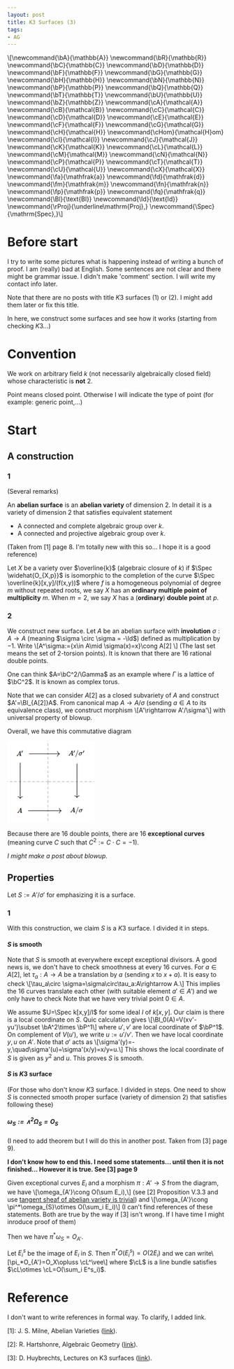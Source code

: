 ```yaml
---
layout: post
title: K3 Surfaces (3)
tags: 
- AG
---
```

\\[\newcommand{\bA}{\mathbb{A}}
\newcommand{\bR}{\mathbb{R}}
\newcommand{\bC}{\mathbb{C}}
\newcommand{\bD}{\mathbb{D}}
\newcommand{\bF}{\mathbb{F}}
\newcommand{\bG}{\mathbb{G}}
\newcommand{\bH}{\mathbb{H}}
\newcommand{\bN}{\mathbb{N}}
\newcommand{\bP}{\mathbb{P}}
\newcommand{\bQ}{\mathbb{Q}}
\newcommand{\bT}{\mathbb{T}}
\newcommand{\bU}{\mathbb{U}}
\newcommand{\bZ}{\mathbb{Z}}
\newcommand{\cA}{\mathcal{A}}
\newcommand{\cB}{\mathcal{B}}
\newcommand{\cC}{\mathcal{C}}
\newcommand{\cD}{\mathcal{D}}
\newcommand{\cE}{\mathcal{E}}
\newcommand{\cF}{\mathcal{F}}
\newcommand{\cG}{\mathcal{G}}
\newcommand{\cH}{\mathcal{H}}
\newcommand{\cHom}{\mathcal{H}om}
\newcommand{\cI}{\mathcal{I}}
\newcommand{\cJ}{\mathcal{J}}
\newcommand{\cK}{\mathcal{K}}
\newcommand{\cL}{\mathcal{L}}
\newcommand{\cM}{\mathcal{M}}
\newcommand{\cN}{\mathcal{N}}
\newcommand{\cP}{\mathcal{P}}
\newcommand{\cT}{\mathcal{T}}
\newcommand{\cU}{\mathcal{U}}
\newcommand{\cX}{\mathcal{X}}
\newcommand{\fa}{\mathfrak{a}}
\newcommand{\fd}{\mathfrak{d}}
\newcommand{\fm}{\mathfrak{m}}
\newcommand{\fn}{\mathfrak{n}}
\newcommand{\fp}{\mathfrak{p}}
\newcommand{\fq}{\mathfrak{q}}
\newcommand{\Bl}{\text{Bl}}
\newcommand{\Id}{\text{Id}}
\newcommand{\rProj}{\underline\mathrm{Proj}\,}
\newcommand{\Spec}{\mathrm{Spec}\,}\\]



# Before start

I try to write some pictures what is happening instead of writing a bunch of proof. I am (really) bad at English. Some sentences are not clear and there might be grammar issue. I didn't make 'comment' section. I will write my contact info later.

Note that there are no posts with title $K3$ surfaces (1) or (2). I might add them later or fix this title.

In here, we construct some surfaces and see how it works (starting from checking $K3$...)

# Convention

We work on arbitrary field $k$ (not necessarily algebraically closed field) whose characteristic is **not** $2$.

Point means closed point. Otherwise I will indicate the type of point (for example: generic point,...)

# Start

## A construction

### 1 

(Several remarks)

An **abelian surface** is an **abelian variety** of dimension $2$. In detail it is a variety of dimension $2$ that satisfies equivalent statement

- A connected and complete algebraic group over $k$.
- A connected and projective algebraic group over $k$.

(Taken from [1] page 8. I'm totally new with this so... I hope it is a good reference)

Let $X$ be a variety over $\overline{k}$ (algebraic closure of $k$) if $\Spec \widehat{O_{X,p}}$ is isomorphic to the completion of the curve $\Spec \overline{k}[x,y]/(f(x,y))$ where $f$ is a homogeneous polynomial of degree $m$ without repeated roots, we say $X$ has an **ordinary multiple point of multiplicity** $m$. When $m=2$, we say $X$ has a (**ordinary**) **double point** at $p$. 

### 2

We construct new surface. Let $A$ be an abelian surface with **involution** $\sigma:A\rightarrow A$ (meaning $\sigma \circ \sigma = -\Id$) defined as multiplication by $-1$. Write 
\\[A^\sigma:=\{x\in A\mid \sigma(x)=x\}\cong A[2] \\] 
(The last set means the set of $2$-torsion points). It is known that there are $16$ rational double points.

One can think $A=\bC^2/\Gamma$ as an example where $\Gamma$ is a lattice of $\bC^2$. It is known as complex torus.

Note that we can consider $A[2]$ as a closed subvariety of $A$ and construct $A'=\Bl_{A[2]}A$. From canonical map $A\rightarrow A/\sigma$ (sending $a\in A$ to its equivalence class), we construct morphism
\\[A'\rightarrow A'/\sigma'\\]
with universal property of blowup.

Overall, we have this commutative diagram

![cd1](pictures/1106_1.png)

Because there are $16$ double points, there are $16$ **exceptional curves** (meaning curve $C$ such that $C^2:=C\cdot C=-1$).

*I might make a post about blowup.*

## Properties

Let $S:=A'/\sigma'$ for emphasizing it is a surface.

### 1

With this construction, we claim $S$ is a $K3$ surface. I divided it in steps.

#### $S$ is smooth

Note that $S$ is smooth at everywhere except exceptional divisors. A good news is, we don't have to check smoothness at every $16$ curves. For $a\in A[2]$, let $\tau_a:A\rightarrow A$ be a translation by $a$ (sending $x$ to $x+a$). It is easy to check 
\\[\tau_a\circ \sigma=\sigma\circ\tau_a:A\rightarrow A.\\]
This implies the $16$ curves translate each other (with suitable element $a'\in A'$) and we only have to check  Note that we have very trivial point $0\in A$.

We assume $U=\Spec k[x,y]/I$ for some ideal $I$ of $k[x,y]$. Our claim is there is a local coordinate on $S$. Quic calculation gives \\[\Bl_0(A)=V(xv'-yu')\subset \bA^2\times \bP^1\\]
where $u',v'$ are local coordinate of $\bP^1$. On complement of $V(u')$, we write $u:=u'/v'$. Then we have local coordinate $y,u$ on $A'$. Note that $\sigma'$ acts as
\\[\sigma'(y)=-y,\quad\sigma'(u)=\sigma'(x/y)=x/y=u.\\]
This shows the local coordinate of $S$ is given as $y^2$ and $u$. This proves $S$ is smooth.

#### $S$ is $K3$ surface

(For those who don't know $K3$ surface. I divided in steps. One need to show $S$ is connected smooth proper surface (variety of dimension $2$) that satisfies following these)

##### $\omega_S:=\wedge^2 \Omega_S=O_S$

(I need to add theorem but I will do this in another post. Taken from \[3\] page 9).

**I don't know how to end this. I need some statements... until then it is not finished... However it is true. See \[3\] page 9**

Given exceptional curves $E_i$ and a morphism $\pi:A'\rightarrow S$ from the diagram, we have 
\\[\omega_{A'}\cong O(\sum E_i),\\]
(see \[2\] Proposition V.3.3 and use [tangent sheaf of abelian variety is trivial](https://mathoverflow.net/questions/73824/abelian-variety-and-tangent-bundle-reference-request)) and
\\[\omega_{A'}\cong \pi^*\omega_{S}\otimes O(\sum_i E_i)\\]
(I can't find references of these statements. Both are true by the way if \[3\] isn't wrong. If I have time I might inroduce proof of them)

Then we have $\pi^*\omega_{S}=O_{A'}$. 

Let $E^s_i$ be the image of $E_i$ in $S$. Then $\pi^*O(E^s_i)=O(2E_i)$ and we can write\\[\pi_*O_{A'}=O_X\opluss \cL^\vee\\]
where $\cL$ is a line bundle satisfies $\cL\otimes \cL=O(\sum_i E^s_i)$.


# Reference

I don't want to write references in formal way. To clarify, I added link.

\[1\]: J. S. Milne, Abelian Varieties ([link](https://www.jmilne.org/math/CourseNotes/av.html)).

\[2\]: R. Hartshonre, Algebraic Geometry ([link](https://link.springer.com/book/10.1007/978-1-4757-3849-0)).

\[3\]: D. Huybrechts, Lectures on K3 surfaces ([link](https://www.math.uni-bonn.de/people/huybrech/K3Global.pdf)).